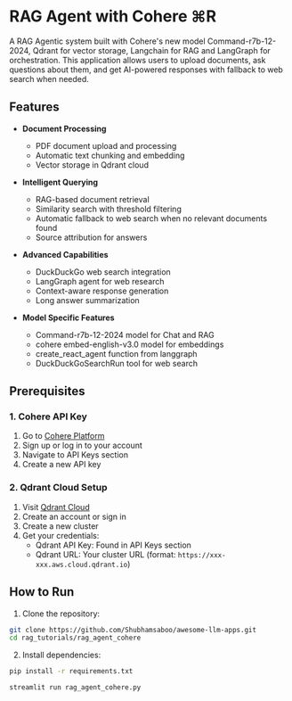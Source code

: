 # RAG Agent with Cohere ⌘R 

A RAG Agentic system built with Cohere's new model Command-r7b-12-2024, Qdrant for vector storage, Langchain for RAG and LangGraph for orchestration. This application allows users to upload documents, ask questions about them, and get AI-powered responses with fallback to web search when needed.

## Features

- **Document Processing**
  - PDF document upload and processing
  - Automatic text chunking and embedding
  - Vector storage in Qdrant cloud

- **Intelligent Querying**
  - RAG-based document retrieval
  - Similarity search with threshold filtering
  - Automatic fallback to web search when no relevant documents found
  - Source attribution for answers

- **Advanced Capabilities**
  - DuckDuckGo web search integration
  - LangGraph agent for web research
  - Context-aware response generation
  - Long answer summarization

- **Model Specific Features**
  - Command-r7b-12-2024 model for Chat and RAG
  - cohere embed-english-v3.0 model for embeddings
  - create_react_agent function from langgraph 
  - DuckDuckGoSearchRun tool for web search

## Prerequisites

### 1. Cohere API Key
1. Go to [Cohere Platform](https://dashboard.cohere.ai/api-keys)
2. Sign up or log in to your account
3. Navigate to API Keys section
4. Create a new API key

### 2. Qdrant Cloud Setup
1. Visit [Qdrant Cloud](https://cloud.qdrant.io/)
2. Create an account or sign in
3. Create a new cluster
4. Get your credentials:
   - Qdrant API Key: Found in API Keys section
   - Qdrant URL: Your cluster URL (format: `https://xxx-xxx.aws.cloud.qdrant.io`)


## How to Run

1. Clone the repository:
```bash
git clone https://github.com/Shubhamsaboo/awesome-llm-apps.git
cd rag_tutorials/rag_agent_cohere
```

2. Install dependencies:
```bash
pip install -r requirements.txt
```

```bash
streamlit run rag_agent_cohere.py
```


